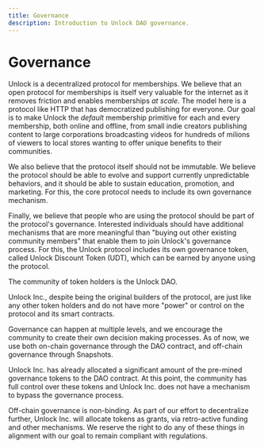 ```yaml
---
title: Governance
description: Introduction to Unlock DAO governance.
---
```


# Governance

Unlock is a decentralized protocol for memberships. We believe that an open protocol for memberships is itself very valuable for the internet as it removes friction and enables memberships _at scale_. The model here is a protocol like HTTP that has democratized publishing for everyone. Our goal is to make Unlock the _default_ membership primitive for each and every membership, both online and offline, from small indie creators publishing content to large corporations broadcasting videos for hundreds of milions of viewers to local stores wanting to offer unique benefits to their communities.

We also believe that the protocol itself should not be immutable. We believe the protocol should be able to evolve and support currently unpredictable behaviors, and it should be able to sustain education, promotion, and marketing. For this, the core protocol needs to include its own governance mechanism.

Finally, we believe that people who are using the protocol should be part of the protocol's governance. Interested individuals should have additional mechanisms that are more meaningful than "buying out other existing community members" that enable them to join Unlock's governance process. For this, the Unlock protocol includes its own governance token, called Unlock Discount Token (UDT), which can be earned by anyone using the protocol.

The community of token holders is the Unlock DAO.

Unlock Inc., despite being the original builders of the protocol, are just like any other token holders and do not have more "power" or control on the protocol and its smart contracts.

Governance can happen at multiple levels, and we encourage the community to create their own decision making processes. As of now, we use both on-chain governance through the DAO contract, and off-chain governance through Snapshots.

Unlock Inc. has already allocated a significant amount of the pre-mined governance tokens to the DAO contract. At this point, the community has full control over these tokens and Unlock Inc. does not have a mechanism to bypass the governance process.

Off-chain governance is non-binding. As part of our effort to decentralize further, Unlock Inc. will allocate tokens as grants, via retro-active funding and other mechanisms. We reserve the right to do any of these things in alignment with our goal to remain compliant with regulations.
